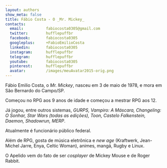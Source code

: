 ```yaml
---
layout: authors
show_meta: false
title: Fábio Costa - O _Mr. Mickey_
contacts:
  email:          fabiocosta0305@gmail.com
  twitter:        hufflepuffbr
  facebook:       fabiocosta0305
  googleplus:     +FabioEmilioCosta
  linkedin:       fabiocosta0305
  instagram:      hufflepuffbr
  telegram:       hufflepuffbr 
  youtube:        fabiocosta0305
  pinterest:      hufflepuffbr
  avatar:         /images/meuAvatar2015-orig.png
---
```


Fábio Emilio Costa, o _Mr. Mickey_, nasceu em 3 de maio de 1978, e mora em São Bernardo do Campo/SP. 

Começou no RPG aos 9 anos de idade e começou a mestrar RPG aos 12. 

Já jogou, entre outros sistemas, _GURPS, Vampiro: A Máscara, Changeling: O Sonhar, Star Wars (todas as edições), Toon, Castelo Falkenstein, Daemon, Shadowrun, MERP_. 

Atualmente é funcionário público federal. 

Além de RPG, gosta de música eletrônica e _new age_ (Kraftwerk, Jean-Michel Jarre, Enya, Celtic Woman), animes, mangá, Rugby e Linux.

O Apelido vem do fato de ser _cosplayer_ de Mickey Mouse e de Roger Rabbit.
